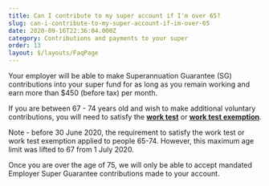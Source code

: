 ```yaml
---
title: Can I contribute to my super account if I'm over 65?
slug: can-i-contribute-to-my-super-account-if-im-over-65
date: 2020-09-16T22:36:04.000Z
category: Contributions and payments to your super
order: 13
layout: $/layouts/FaqPage
---
```


Your employer will be able to make Superannuation Guarantee (SG) contributions into your super fund for as long as you remain working and earn more than $450 (before tax) per month.

If you are between 67 - 74 years old and wish to make additional voluntary contributions, you will need to satisfy the [**work test**](https://futuresuper.groovehq.com/help/what-is-the-work-test) or [**work test exemption**](https://futuresuper.groovehq.com/help/what-is-the-work-test-exemption).

Note - before 30 June 2020, the requirement to satisfy the work test or work test exemption applied to people 65-74. However, this maximum age limit was lifted to 67 from 1 July 2020. 

Once you are over the age of 75, we will only be able to accept mandated Employer Super Guarantee contributions made to your account. 
